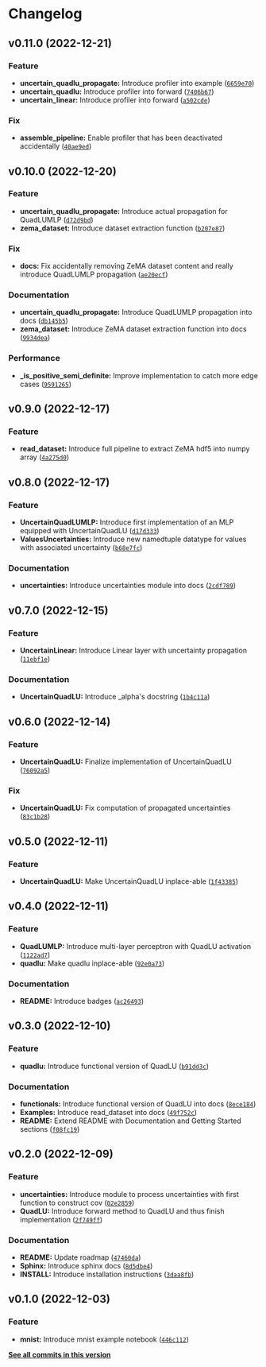 # Changelog

<!--next-version-placeholder-->

## v0.11.0 (2022-12-21)
### Feature
* **uncertain_quadlu_propagate:** Introduce profiler into example ([`6659e70`](https://gitlab1.ptb.de/ludwig10_masters_thesis/gum-compliant_neural-network_uncertainty-propagation/-/commit/6659e7067e4788c2851a06ebed0e4c21004cbe70))
* **uncertain_quadlu:** Introduce profiler into forward ([`7406b67`](https://gitlab1.ptb.de/ludwig10_masters_thesis/gum-compliant_neural-network_uncertainty-propagation/-/commit/7406b67dd61d1a24e6e5883dcc78eab4bd44dddc))
* **uncertain_linear:** Introduce profiler into forward ([`a502cde`](https://gitlab1.ptb.de/ludwig10_masters_thesis/gum-compliant_neural-network_uncertainty-propagation/-/commit/a502cdec874afe45800a0e46ab155022eb77dc5f))

### Fix
* **assemble_pipeline:** Enable profiler that has been deactivated accidentally ([`40ae9ed`](https://gitlab1.ptb.de/ludwig10_masters_thesis/gum-compliant_neural-network_uncertainty-propagation/-/commit/40ae9ed9b756affde4d6d35f0c8fca7ab9caca44))

## v0.10.0 (2022-12-20)
### Feature
* **uncertain_quadlu_propagate:** Introduce actual propagation for QuadLUMLP ([`d72d9bd`](https://gitlab1.ptb.de/ludwig10_masters_thesis/gum-compliant_neural-network_uncertainty-propagation/-/commit/d72d9bdbddd4e9b6595ab586a3a8ed09b6576be8))
* **zema_dataset:** Introduce dataset extraction function ([`b207e87`](https://gitlab1.ptb.de/ludwig10_masters_thesis/gum-compliant_neural-network_uncertainty-propagation/-/commit/b207e87c40937ee5d5f733afa21da4f2f5bce82a))

### Fix
* **docs:** Fix accidentally removing ZeMA dataset content and really introduce QuadLUMLP propagation ([`ae20ecf`](https://gitlab1.ptb.de/ludwig10_masters_thesis/gum-compliant_neural-network_uncertainty-propagation/-/commit/ae20ecf32e7bb7bdd194ca315db1aad4e175a3cc))

### Documentation
* **uncertain_quadlu_propagate:** Introduce QuadLUMLP propagation into docs ([`db145b5`](https://gitlab1.ptb.de/ludwig10_masters_thesis/gum-compliant_neural-network_uncertainty-propagation/-/commit/db145b5cf55dc46473ba3a694faa7f812c06a4cc))
* **zema_dataset:** Introduce ZeMA dataset extraction function into docs ([`9934dea`](https://gitlab1.ptb.de/ludwig10_masters_thesis/gum-compliant_neural-network_uncertainty-propagation/-/commit/9934dea417833a94a07a72a476e436184386ca18))

### Performance
* **_is_positive_semi_definite:** Improve implementation to catch more edge cases ([`9591265`](https://gitlab1.ptb.de/ludwig10_masters_thesis/gum-compliant_neural-network_uncertainty-propagation/-/commit/9591265ef3b4ed9f5328ecf60f216b840a6005b8))

## v0.9.0 (2022-12-17)
### Feature
* **read_dataset:** Introduce full pipeline to extract ZeMA hdf5 into numpy array ([`4a275d0`](https://gitlab1.ptb.de/ludwig10_masters_thesis/gum-compliant_neural-network_uncertainty-propagation/-/commit/4a275d0bbb30de38db45b08ce0849b46f51cb171))

## v0.8.0 (2022-12-17)
### Feature
* **UncertainQuadLUMLP:** Introduce first implementation of an MLP equipped with UncertainQuadLU ([`d17d333`](https://gitlab1.ptb.de/ludwig10_masters_thesis/gum-compliant_neural-network_uncertainty-propagation/-/commit/d17d333a1021613b7db28b383c1cbb6e4044667f))
* **ValuesUncertainties:** Introduce new namedtuple datatype for values with associated uncertainty ([`b68e7fc`](https://gitlab1.ptb.de/ludwig10_masters_thesis/gum-compliant_neural-network_uncertainty-propagation/-/commit/b68e7fc36d9a1cabee6f99ea7ef9a283461b688c))

### Documentation
* **uncertainties:** Introduce uncertainties module into docs ([`2cdf789`](https://gitlab1.ptb.de/ludwig10_masters_thesis/gum-compliant_neural-network_uncertainty-propagation/-/commit/2cdf78922f23a9db7a45799a047d336569392859))

## v0.7.0 (2022-12-15)
### Feature
* **UncertainLinear:** Introduce Linear layer with uncertainty propagation ([`11ebf1e`](https://gitlab1.ptb.de/ludwig10_masters_thesis/gum-compliant_neural-network_uncertainty-propagation/-/commit/11ebf1e554e199493efe6856a243067769ddf685))

### Documentation
* **UncertainQuadLU:** Introduce _alpha's docstring ([`1b4c11a`](https://gitlab1.ptb.de/ludwig10_masters_thesis/gum-compliant_neural-network_uncertainty-propagation/-/commit/1b4c11a79c16b922a9b328fb72d17f70bdd0720f))

## v0.6.0 (2022-12-14)
### Feature
* **UncertainQuadLU:** Finalize implementation of UncertainQuadLU ([`76092a5`](https://gitlab1.ptb.de/ludwig10_masters_thesis/gum-compliant_neural-network_uncertainty-propagation/-/commit/76092a511600366b73539d62ee4b37b2ca96cf78))

### Fix
* **UncertainQuadLU:** Fix computation of propagated uncertainties ([`83c1b28`](https://gitlab1.ptb.de/ludwig10_masters_thesis/gum-compliant_neural-network_uncertainty-propagation/-/commit/83c1b28fdcd3aab2efb0ec60b56a120c9af8c8c1))

## v0.5.0 (2022-12-11)
### Feature
* **UncertainQuadLU:** Make UncertainQuadLU inplace-able ([`1f43385`](https://gitlab1.ptb.de/ludwig10_masters_thesis/gum-compliant_neural-network_uncertainty-propagation/-/commit/1f433853aef0f5445e0537a09f8527c4e2c55c86))

## v0.4.0 (2022-12-11)
### Feature
* **QuadLUMLP:** Introduce multi-layer perceptron with QuadLU activation ([`1122ad7`](https://gitlab1.ptb.de/ludwig10_masters_thesis/gum-compliant_neural-network_uncertainty-propagation/-/commit/1122ad764ea9132563ad8afb9ee5ce2d2369a07c))
* **quadlu:** Make quadlu inplace-able ([`92e0a73`](https://gitlab1.ptb.de/ludwig10_masters_thesis/gum-compliant_neural-network_uncertainty-propagation/-/commit/92e0a73ad5573501b3fa230f9bb76e719425e3f7))

### Documentation
* **README:** Introduce badges ([`ac26493`](https://gitlab1.ptb.de/ludwig10_masters_thesis/gum-compliant_neural-network_uncertainty-propagation/-/commit/ac264937c40fd25ad09342cc71b2846ad53dd05a))

## v0.3.0 (2022-12-10)
### Feature
* **quadlu:** Introduce functional version of QuadLU ([`b91dd3c`](https://gitlab1.ptb.de/ludwig10_masters_thesis/gum-compliant_neural-network_uncertainty-propagation/-/commit/b91dd3c06d8a0b999375611f52541bad35cfe9c6))

### Documentation
* **functionals:** Introduce functional version of QuadLU into docs ([`8ece184`](https://gitlab1.ptb.de/ludwig10_masters_thesis/gum-compliant_neural-network_uncertainty-propagation/-/commit/8ece184ea67179c3416dae87184aaa3e6f3d9b08))
* **Examples:** Introduce read_dataset into docs ([`49f752c`](https://gitlab1.ptb.de/ludwig10_masters_thesis/gum-compliant_neural-network_uncertainty-propagation/-/commit/49f752cd451f49f2b97127157c8c195b8539801f))
* **README:** Extend README with Documentation and Getting Started sections ([`f08fc19`](https://gitlab1.ptb.de/ludwig10_masters_thesis/gum-compliant_neural-network_uncertainty-propagation/-/commit/f08fc19ea39a3b48620dab1f74f645ff6f39fba0))

## v0.2.0 (2022-12-09)
### Feature
* **uncertainties:** Introduce module to process uncertainties with first function to construct cov ([`02e2859`](https://gitlab1.ptb.de/ludwig10_masters_thesis/gum-compliant_neural-network_uncertainty-propagation/-/commit/02e2859055c7f8be4a4d30c7edf1cf49b4b958b8))
* **QuadLU:** Introduce forward method to QuadLU and thus finish implementation ([`2f749ff`](https://gitlab1.ptb.de/ludwig10_masters_thesis/gum-compliant_neural-network_uncertainty-propagation/-/commit/2f749ff8e3e94788ad3e1773a3f2541348ff796a))

### Documentation
* **README:** Update roadmap ([`47460da`](https://gitlab1.ptb.de/ludwig10_masters_thesis/gum-compliant_neural-network_uncertainty-propagation/-/commit/47460dafc61d2a04e8070f9120836a6095dc0dff))
* **Sphinx:** Introduce sphinx docs ([`8d5dbe4`](https://gitlab1.ptb.de/ludwig10_masters_thesis/gum-compliant_neural-network_uncertainty-propagation/-/commit/8d5dbe43384dbc8e36cc705c26faa29a31b5070b))
* **INSTALL:** Introduce installation instructions ([`3daa8fb`](https://gitlab1.ptb.de/ludwig10_masters_thesis/gum-compliant_neural-network_uncertainty-propagation/-/commit/3daa8fba15d53d1cac07843ae179bf42d003c485))

## v0.1.0 (2022-12-03)
### Feature
* **mnist:** Introduce mnist example notebook ([`446c112`](https://github.com/ludwig10_masters_thesis/gum-compliant_neural-network_uncertainty-propagation/commit/446c112d7a01d5d5a394cf66c64a5c2ec914f5f2))

**[See all commits in this version](https://github.com/ludwig10_masters_thesis/gum-compliant_neural-network_uncertainty-propagation/compare/v0.0.0...v0.1.0)**
